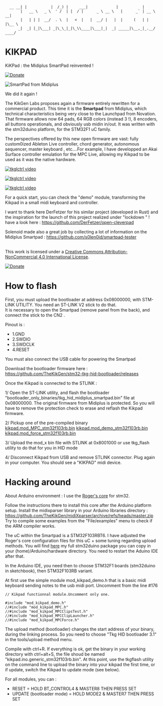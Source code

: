       __ __| |           |  /_) |     ___|             |           |
           |   __ \   _ \  ' /  | |  / |      _ \ __ \   |      _` | __ \   __|
           |   | | |  __/  . \  |   <  |   |  __/ |   |  |     (   | |   |\__ \
          _|  _| |_|\___| _|\_\_|_|\_\\____|\___|_|  _| _____|\__,_|_.__/ ____/

# KIKPAD
KiKPad : the Midiplus SmartPad reinvented !  

[![Donate](https://img.shields.io/badge/Donate-PayPal-green.svg)](https://www.paypal.com/cgi-bin/webscr?cmd=_donations&business=thekikgen@gmail.com&lc=FR&item_name=Donation+to+TheKikGen+projects&no_note=0&cn=&currency_code=EUR&bn=PP-DonationsBF:btn_donateCC_LG.gif:NonHosted)

<img alt="SmartPad from Midiplus" style="border-width:0" src="https://img.static-thomann.de/thumb/orig/pics/bdb/456726/13950016_800.webp" /></a>

We did it again ! 

The KikGen Labs proposes again a firmware entirely rewritten for a commercial product.  This time it is the **Smartpad** from Midiplus, which technical characteristics being very close to the Launchpad from Novation. That firmware allows now 64 pads, 64 RGB colors (instead 3  !), 8 encoders, all buttons operationals, and obviously usb midin in/out.  It was written with the stm32duino platform, for the STM32F1 uC family. 

The perspectives offered by this new open firmware are vast: fully custom0ized Ableton Live controller, chord generator, autonomous sequencer, master keyboard , etc....For example, I have developped an Akai Surface controller emulation for the MPC Live, allowing my Kikpad to be used as it was the native hardware.

[![tkglctrl video](https://img.youtube.com/vi/l4OzAfEUoIQ/0.jpg)](https://www.youtube.com/watch?v=l4OzAfEUoIQ)

[![tkglctrl video](https://img.youtube.com/vi/PQ-h3_DM6EI/0.jpg)](https://www.youtube.com/watch?v=PQ-h3_DM6EI)

[![tkglctrl video](https://img.youtube.com/vi/fVG7otydEA0/0.jpg)](https://www.youtube.com/watch?v=fVG7otydEA0)

For a quick start, you can check the "demo" module, transforming the Kikpad in a small midi keyboard and controller. 

I want to thank here DerFetzer for his similar project (developed in Rust) and the inspiration for the launch of this project realized under "lockdown " !  have a look here : https://github.com/DerFetzer/open-cleverpad

Solenoid made also a great job by collecting a lot of information on the Midiplus Smartpad : https://github.com/s0len0id/smartpad-tester

<br />This work is licensed under a <a rel="license" href="http://creativecommons.org/licenses/by-nc/4.0/">Creative Commons Attribution-NonCommercial 4.0 International License</a>.

[![Donate](https://img.shields.io/badge/Donate-PayPal-green.svg)](https://www.paypal.com/cgi-bin/webscr?cmd=_donations&business=thekikgen@gmail.com&lc=FR&item_name=Donation+to+TheKikGen+projects&no_note=0&cn=&currency_code=EUR&bn=PP-DonationsBF:btn_donateCC_LG.gif:NonHosted)

# How to flash

First, you must upload the bootloader at address 0x08000000, with STM-LINK UTILITY. You need an ST-LINK V2 stick to do that.   
It is necessary to open the Smartpad (remove panel from the back), and connect the stick to the CN2 .   

Pinout is :

* 1.GND
* 2.SWDIO
* 3.SWDCLK
* 4.RESET

You must also connect the USB cable for powering the Smartpad

Download the bootloader firmware here :
https://github.com/TheKikGen/stm32-tkg-hid-bootloader/releases  

Once the Kikpad is connected to the STLINK :

1/ Open the ST-LINK utility, and flash the bootloader "bootloader_only_binaries/tkg_hid_midiplus_smartpad.bin" file at 0x08000000.
The original firmware from Midiplus is protected.  So you will have to remove the protection check to erase and reflash the Kikpad firmware.

2/ Pickup one of the pre-compiled binary
[kikpad.mod_MPC_stm32f103rb.bin](https://github.com/TheKikGen/kikpad/blob/master/kikpad.mod_MPC_stm32f103rb.bin)
[kikpad.mod_demo_stm32f103rb.bin](https://github.com/TheKikGen/kikpad/blob/master/kikpad.mod_demo_stm32f103rb.bin)
[kikpad.mod_force_stm32f103rb.bin](https://github.com/TheKikGen/kikpad/blob/master/kikpad.mod_force_stm32f103rb.bin)

3/ Upload the mod_x bin file with STLINK at 0x8001000 or use tkg_flash utility to do that for you in HID mode

4/ Disconnect Kikpad from USB and remove STLINK connector.
Plug again in your computer.  You should see a "KIKPAD" midi device.


# Hacking around

About Arduino environment : I use the [ Roger's core](https://github.com/rogerclarkmelbourne/Arduino_STM32) for stm32. 

Follow the instructions there to install this core after the Arduino platform setup.
Install the midixparser library in your Arduino libraries directory : https://github.com/TheKikGen/midiXparser/archive/refs/heads/master.zip
Try to compile some examples from the "File/examples" menu to check if the ARM compiler works.

The uC within the Smartpad is a STM32F103RBT6.  I have adjusted the Roger's core configuration files for this uC + some tuning regarding upload methods. 
You will find [here]( https://drive.google.com/file/d/1jRcGOslFXzFAclSNBjrFhx0LfZYUpfoG/view?usp=sharing) my full stm32duino package you can copy in your (home)/Arduino/hardware directory.  You need to restart the Aduino IDE after that.

In the Arduino IDE, you need then to choose STM32F1 boards (stm32duino in sketchbook), then STM32F103RB variant.

At first use the simple module mod_kikpad_demo.h that is a basic midi keyboard sending notes to the usb midi port.
Uncomment from the line #176
 
````
// Kikpad functionnal module.Uncomment only one.

#include "mod_kikpad_demo.h"
//#include "mod_kikpad_MPC.h"
//#include "mod_kikpad_MPCClipsTest.h"
//#include "mod_kikpad_MPCClipLauncher.h"
//#include "mod_kikpad_MPCForce.h"
````

The upload method (bootloader) changes the start address of your binary, during the linking process.  So you need to choose "Tkg HID bootloader 3.1" in the tools/upload method menu.

Compile with ctrl+R.   If everything is ok, get the binary in your working directory with ctrl+alt+S, the file shoud be named "kikpad.ino.generic_stm32f103rb.bin".
At this point, use the tkgflash utility on the command line to upload the binary into your kikpad the first time, or if update, switch the Kikpad to update mode (see below).

For all modules, you can :
- RESET = HOLD BT_CONTROL4 & MASTER8 THEN PRESS SET
- UPDATE (bootloader mode)  = HOLD MODE2 & MASTER7 THEN PRESS SET



